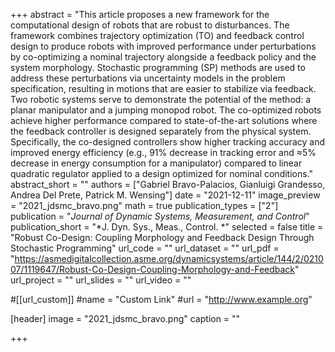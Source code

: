 +++
abstract = "This article proposes a new framework for the computational design of robots that are robust to disturbances. The framework combines trajectory optimization (TO) and feedback control design to produce robots with improved performance under perturbations by co-optimizing a nominal trajectory alongside a feedback policy and the system morphology. Stochastic programming (SP) methods are used to address these perturbations via uncertainty models in the problem specification, resulting in motions that are easier to stabilize via feedback. Two robotic systems serve to demonstrate the potential of the method: a planar manipulator and a jumping monopod robot. The co-optimized robots achieve higher performance compared to state-of-the-art solutions where the feedback controller is designed separately from the physical system. Specifically, the co-designed controllers show higher tracking accuracy and improved energy efficiency (e.g., 91% decrease in tracking error and ≈5% decrease in energy consumption for a manipulator) compared to linear quadratic regulator applied to a design optimized for nominal conditions."
abstract_short = ""
authors = ["Gabriel Bravo-Palacios, Gianluigi Grandesso, Andrea Del Prete, Patrick M. Wensing"]
date = "2021-12-11"
image_preview = "2021_jdsmc_bravo.png"
math = true
publication_types = ["2"]
publication = "*Journal of Dynamic Systems, Measurement, and Control*"
publication_short = "*J. Dyn. Sys., Meas., Control. *"
selected = false
title = "Robust Co-Design: Coupling Morphology and Feedback Design Through Stochastic Programming"
url_code = ""
url_dataset = ""
url_pdf = "https://asmedigitalcollection.asme.org/dynamicsystems/article/144/2/021007/1119647/Robust-Co-Design-Coupling-Morphology-and-Feedback"
url_project = ""
url_slides = ""
url_video = ""

#[[url_custom]]
#name = "Custom Link"
#url = "http://www.example.org"

[header]
image = "2021_jdsmc_bravo.png"
caption = ""

+++
